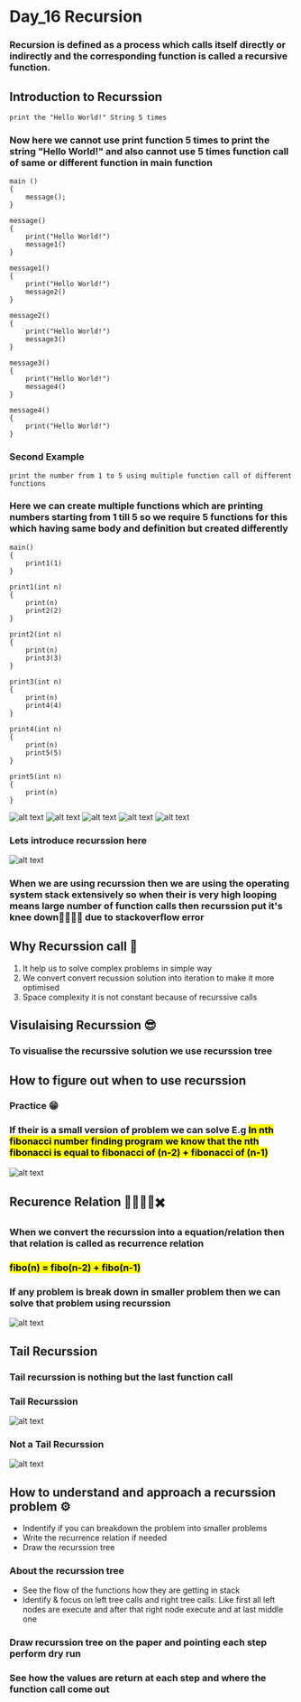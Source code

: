 # Day_16 Recursion

<h3>Recursion is defined as a process which calls itself directly or indirectly and the corresponding function is called a recursive function.</h3>

<h2>Introduction to Recurssion</h2>

```
print the "Hello World!" String 5 times
```

<h3> Now here we cannot use print function 5 times to print the string "Hello World!" and also cannot use 5 times function call of same or different function in main function</h3>

```
main ()
{
    message();
}

message()
{
    print("Hello World!")
    message1()
}

message1()
{
    print("Hello World!")
    message2()
}

message2()
{
    print("Hello World!")
    message3()
}

message3()
{
    print("Hello World!")
    message4()
}

message4()
{
    print("Hello World!")
}

```

<h3>Second Example</h3>

```
print the number from 1 to 5 using multiple function call of different functions
```

<h3>Here we can create multiple functions which are printing numbers starting from 1 till 5 so we require 5 functions for this which having same body and definition but created differently</h3>

```
main()
{
    print1(1)
}

print1(int n)
{
    print(n)
    print2(2)
}

print2(int n)
{
    print(n)
    print3(3)
}

print3(int n)
{
    print(n)
    print4(4)
}

print4(int n)
{
    print(n)
    print5(5)
}

print5(int n)
{
    print(n)
}

```

![alt text](image-134.png)
![alt text](image-135.png)
![alt text](image-136.png)
![alt text](image-137.png)
![alt text](image-138.png)

<h3>Lets introduce recurssion here </h3>

![alt text](image-139.png)

<h3>When we are using recurssion then we are using the operating system stack extensively so when their is very high looping means large number of function calls then recurssion put it's knee down🧎‍➡️🧎‍➡️ due to stackoverflow error</h3>

<h2>Why Recurssion call 🤔</h2>
<ol>
<li>It help us to solve complex problems in simple way</li>
<li>We convert convert recussion solution into iteration to make it more optimised</li>
<li>Space complexity it is not constant because of recurssive calls</li>
</ol>

<h2>Visulaising Recurssion 😎</h2>
<h3>To visualise the recurssive solution we use recurssion tree</h3>
 
<h2>How to figure out when to use recurssion</h2>
<h3>Practice 😁</h3>
<h3>If their is a small version of problem we can solve E.g <mark>In nth fibonacci number finding program we know that the nth fibonacci is equal to <b>fibonacci of (n-2) + fibonacci of (n-1)</b> </mark></h3>

![alt text](image-140.png)

<h2>Recurence Relation 🟰➕➖➗✖️</h2>
<h3>When we convert the recurssion into a equation/relation then that relation is called as recurrence relation</h3>

<h3><mark>fibo(n) = fibo(n-2) + fibo(n-1)</mark></h3>
<h3>If any problem is break down in smaller problem then we can solve that problem using recurssion</h3>

![alt text](image-141.png)

<h2>Tail Recurssion </h2>
<h3>Tail recurssion is nothing but the last function call</h3>

<h3>Tail Recurssion</h3>

![alt text](image-142.png)

<h3>Not a Tail Recurssion</h3>

![alt text](image-143.png)

<h2>How to understand and approach a recurssion problem ⚙️</h2>
<ul>
<li>Indentify if you can breakdown the problem into smaller problems</li>
<li>Write the recurrence relation if needed</li>
<li>Draw the recurssion tree</li>
</ul>

<h3>About the recurssion tree</h3>
<ul>
<li>See the flow of the functions how they are getting in stack</li>
<li>Identify & focus on left tree calls and right tree calls. Like first all left nodes are execute and after that right node execute and at last middle one</li>
</ul>

<h3>Draw recurssion tree on the paper and pointing each step perform dry run</h3>
<h3>See how the values are return at each step and where the function call come out</h3>
